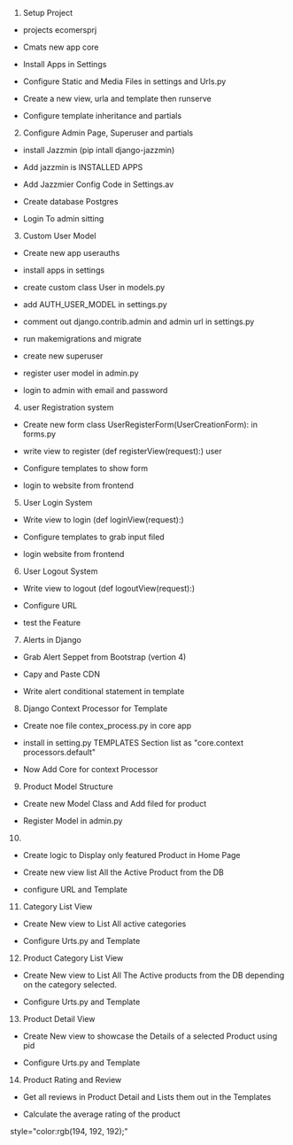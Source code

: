 1. Setup Project

  - projects ecomersprj

  - Cmats new app core

  - Install Apps in Settings

  - Configure Static and Media Files in settings and Urls.py

  - Create a new view, urla and template then runserve

  - Configure template inheritance and partials

2. Configure Admin Page, Superuser and partials

  - install Jazzmin (pip intall django-jazzmin)

  - Add jazzmin is INSTALLED APPS

  - Add Jazzmier Config Code in Settings.av

  - Create database Postgres

  - Login To admin sitting

3. Custom User Model

  - Create new app userauths

  - install apps in settings

  - create custom class User in models.py

  - add AUTH_USER_MODEL in settings.py

  - comment out django.contrib.admin and admin url in settings.py

  - run makemigrations and migrate 

  - create new superuser

  - register user  model in admin.py

  - login to admin with email and password

4. user Registration system

 - Create new form class UserRegisterForm(UserCreationForm): in forms.py

  - write view to register (def registerView(request):) user

  - Configure templates to show form

  - login to website from frontend



5. User Login System

 - Write view to login (def loginView(request):)

 - Configure templates to grab input filed

 - login website from frontend

6. User Logout System

  - Write view to logout (def logoutView(request):)

  - Configure URL

  - test the Feature

7. Alerts in Django

  - Grab Alert Seppet from Bootstrap (vertion 4)

  - Capy and Paste CDN

  - Write alert conditional statement in template

8. Django Context Processor for Template

  - Create noe file contex_process.py in core app 

  - install in setting.py TEMPLATES Section list as "core.context processors.default"

  - Now Add Core for context Processor

9. Product Model Structure

  - Create new Model Class and Add filed for product

  - Register Model in admin.py

10. 
  
  - Create logic to Display only featured Product in Home Page

  - Create new view list All the Active Product from the DB

  - configure URL and Template

11. Category List View

  - Create New view to List All active categories

  - Configure Urts.py and Template

12. Product Category List View

  - Create New view to List All The Active products from the DB depending on the category selected.

  - Configure Urts.py and Template

13. Product Detail View

  - Create New view to showcase the Details of a selected Product using pid

  - Configure Urts.py and Template

14. Product Rating and Review

 - Get all reviews in Product Detail and Lists them out in the Templates

 - Calculate the average rating of the product

style="color:rgb(194, 192, 192);"
  
  




